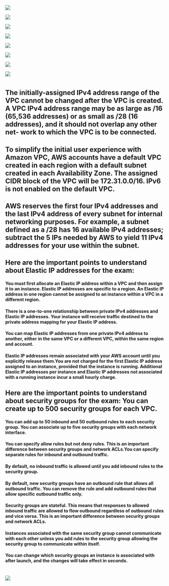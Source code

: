 ![](https://user-images.githubusercontent.com/26511983/70856789-aaf8ea00-1ea8-11ea-8a4d-d26e81c18016.png)

![](https://user-images.githubusercontent.com/26511983/71448911-b9e16700-2708-11ea-982d-70c156959691.png)

![](https://user-images.githubusercontent.com/26511983/71448990-2741c780-270a-11ea-8955-bfbd1a96ddbd.png)

![](https://user-images.githubusercontent.com/26511983/71449110-037f8100-270c-11ea-96f0-9b23426d5a8d.png)

![](https://user-images.githubusercontent.com/26511983/71449167-16df1c00-270d-11ea-95e5-4eda20becdec.png)

![](https://user-images.githubusercontent.com/26511983/71449169-370edb00-270d-11ea-97df-c1cfd2bfc8e9.png)

![](https://user-images.githubusercontent.com/26511983/71449176-645b8900-270d-11ea-82c4-c98734360e7e.png)

![](https://user-images.githubusercontent.com/26511983/71449220-2b6fe400-270e-11ea-890d-981800df4a01.png)

#
## The initially-assigned IPv4 address range of the VPC cannot be changed after the VPC is created. A VPC IPv4 address range may be as large as /16 (65,536 addresses) or as small as /28 (16 addresses), and it should not overlap any other net- work to which the VPC is to be connected.

## To simplify the initial user experience with Amazon VPC, AWS accounts have a default VPC created in each region with a default subnet created in each Availability Zone. The assigned CIDR block of the VPC will be 172.31.0.0/16. IPv6 is not enabled on the default VPC.

## AWS reserves the first four IPv4 addresses and the last IPv4 address of every subnet for internal networking purposes. For example, a subnet defined as a /28 has 16 available IPv4 addresses; subtract the 5 IPs needed by AWS to yield 11 IPv4 addresses for your use within the subnet.

## Here are the important points to understand about Elastic IP addresses for the exam:
####  You must first allocate an Elastic IP address within a VPC and then assign it to an instance. Elastic IP addresses are specific to a region. An Elastic IP address in one region cannot be assigned to an instance within a VPC in a different region.
####  There is a one-to-one relationship between private IPv4 addresses and Elastic IP addresses. Your instance will receive traffic destined to the private address mapping for your Elastic IP address.
####  You can map Elastic IP addresses from one private IPv4 address to another, either in the same VPC or a different VPC, within the same region and account.
####  Elastic IP addresses remain associated with your AWS account until you explicitly release them.You are not charged for the first Elastic IP address assigned to an instance, provided that the instance is running. Additional Elastic IP addresses per instance and Elastic IP addresses not associated with a running instance incur a small hourly charge.

## Here are the important points to understand about security groups for the exam: You can create up to 500 security groups for each VPC.
#### You can add up to 50 inbound and 50 outbound rules to each security group. You can associate up to five security groups with each network interface.
  
#### You can specify allow rules but not deny rules. This is an important difference between security groups and network ACLs.You can specify separate rules for inbound and outbound traffic.

#### By default, no inbound traffic is allowed until you add inbound rules to the security group.

#### By default, new security groups have an outbound rule that allows all outbound traffic. You can remove the rule and add outbound rules that allow specific outbound traffic only.

#### Security groups are stateful. This means that responses to allowed inbound traffic are allowed to flow outbound regardless of outbound rules and vice versa. This is an important difference between security groups and network ACLs.

#### Instances associated with the same security group cannot communicate with each other unless you add rules to the security group allowing the security group to communicate within itself.

#### You can change which security groups an instance is associated with after launch, and the changes will take effect in seconds.
# 

![](https://user-images.githubusercontent.com/26511983/71450760-d217ad00-272d-11ea-8199-9e0edfd8d22b.png)



